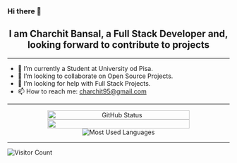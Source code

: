 ### Hi there 👋

<h2 align="center"> I am Charchit Bansal, a Full Stack Developer and, looking forward to contribute to projects</h2>

_______________
- 🔭 I’m currently a Student at University od Pisa.
- 👯 I’m looking to collaborate on Open Source Projects.
- 🤔 I’m looking for help with Full Stack Projects.
- 📫 How to reach me: charchit95@gmail.com

_______________

<p align="center" style="display: flex; flex-direction: column; align-items: center; justify-content: center; width: 100%">
<img width="80%" src="https://github-readme-stats.vercel.app/api?username=charchit95&show_icons=true&theme=radical&hide=stars&count_private=true" alt="GitHub Status"/>
<img width="80%" src="https://github-readme-streak-stats.herokuapp.com?user=charchit95&theme=radical&hide_border=true&date_format=M%20j%5B%2C%20Y%5D" >
<img src = "https://github-readme-stats.vercel.app/api/top-langs/?username=charchit95&show_icons=true&layout=compact&theme=radical" alt="Most Used Languages">
</p>

_______________

![Visitor Count](https://profile-counter.glitch.me/charchit95/count.svg)
